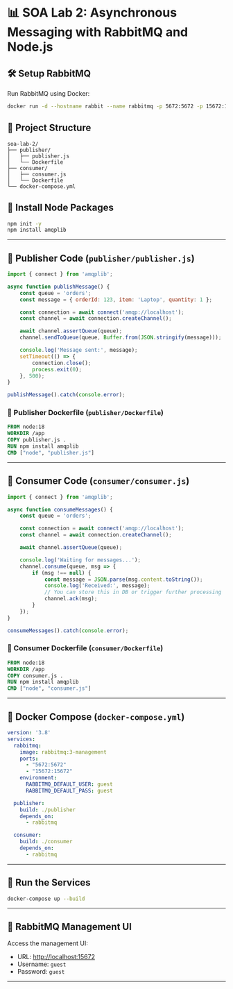 # 📊 SOA Lab 2: Asynchronous Messaging with RabbitMQ and Node.js

## 🛠️ Setup RabbitMQ

Run RabbitMQ using Docker:

```bash
docker run -d --hostname rabbit --name rabbitmq -p 5672:5672 -p 15672:15672 rabbitmq:3-management
```

## 📁 Project Structure

```
soa-lab-2/
├── publisher/
│   ├── publisher.js
│   └── Dockerfile
├── consumer/
│   ├── consumer.js
│   └── Dockerfile
└── docker-compose.yml
```

## 🔧 Install Node Packages

```bash
npm init -y
npm install amqplib
```

---

## 📰 Publisher Code (`publisher/publisher.js`)

```javascript
import { connect } from 'amqplib';

async function publishMessage() {
    const queue = 'orders';
    const message = { orderId: 123, item: 'Laptop', quantity: 1 };

    const connection = await connect('amqp://localhost');
    const channel = await connection.createChannel();

    await channel.assertQueue(queue);
    channel.sendToQueue(queue, Buffer.from(JSON.stringify(message)));

    console.log('Message sent:', message);
    setTimeout(() => {
        connection.close();
        process.exit(0);
    }, 500);
}

publishMessage().catch(console.error);
```

### 📅 Publisher Dockerfile (`publisher/Dockerfile`)

```dockerfile
FROM node:18
WORKDIR /app
COPY publisher.js .
RUN npm install amqplib
CMD ["node", "publisher.js"]
```

---

## 📢 Consumer Code (`consumer/consumer.js`)

```javascript
import { connect } from 'amqplib';

async function consumeMessages() {
    const queue = 'orders';

    const connection = await connect('amqp://localhost');
    const channel = await connection.createChannel();

    await channel.assertQueue(queue);

    console.log('Waiting for messages...');
    channel.consume(queue, msg => {
        if (msg !== null) {
            const message = JSON.parse(msg.content.toString());
            console.log('Received:', message);
            // You can store this in DB or trigger further processing
            channel.ack(msg);
        }
    });
}

consumeMessages().catch(console.error);
```

### 📅 Consumer Dockerfile (`consumer/Dockerfile`)

```dockerfile
FROM node:18
WORKDIR /app
COPY consumer.js .
RUN npm install amqplib
CMD ["node", "consumer.js"]
```

---

## 📝 Docker Compose (`docker-compose.yml`)

```yaml
version: '3.8'
services:
  rabbitmq:
    image: rabbitmq:3-management
    ports:
      - "5672:5672"
      - "15672:15672"
    environment:
      RABBITMQ_DEFAULT_USER: guest
      RABBITMQ_DEFAULT_PASS: guest

  publisher:
    build: ./publisher
    depends_on:
      - rabbitmq

  consumer:
    build: ./consumer
    depends_on:
      - rabbitmq
```

---

## 🚀 Run the Services

```bash
docker-compose up --build
```

---

## 🔐 RabbitMQ Management UI

Access the management UI:

* URL: [http://localhost:15672](http://localhost:15672)
* Username: `guest`
* Password: `guest`

---